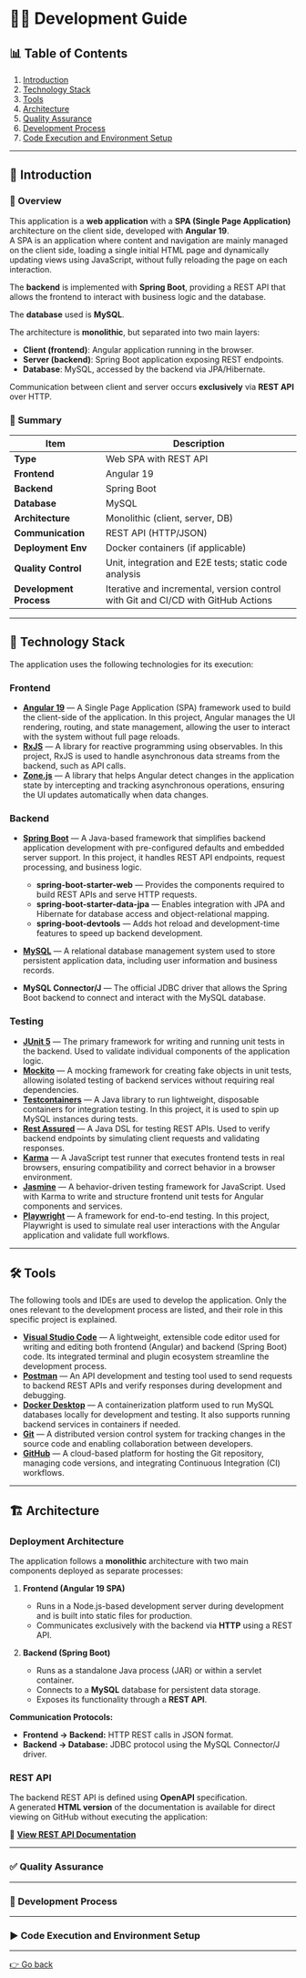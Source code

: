 # 👨‍💻 Development Guide

## 📊 Table of Contents

1. [Introduction](#-introduction)
2. [Technology Stack](#-technology-stack)
3. [Tools](#️-tools)
4. [Architecture](#️-architecture)
5. [Quality Assurance](#-quality-assurance)
6. [Development Process](#-development-process)
7. [Code Execution and Environment Setup](#️-code-execution-and-environment-setup)

---

## 🚀 Introduction

### 📖 Overview

This application is a **web application** with a **SPA (Single Page Application)** architecture on the client side, developed with **Angular 19**.  
A SPA is an application where content and navigation are mainly managed on the client side, loading a single initial HTML page and dynamically updating views using JavaScript, without fully reloading the page on each interaction.

The **backend** is implemented with **Spring Boot**, providing a REST API that allows the frontend to interact with business logic and the database.

The **database** used is **MySQL**.

The architecture is **monolithic**, but separated into two main layers:

- **Client (frontend)**: Angular application running in the browser.
- **Server (backend)**: Spring Boot application exposing REST endpoints.
- **Database**: MySQL, accessed by the backend via JPA/Hibernate.

Communication between client and server occurs **exclusively** via **REST API** over HTTP.

### 📝 Summary

| Item               | Description                          |
|--------------------|------------------------------------|
| **Type**           | Web SPA with REST API               |
| **Frontend**       | Angular 19                         |
| **Backend**        | Spring Boot                       |
| **Database**       | MySQL                             |
| **Architecture**   | Monolithic (client, server, DB)    |
| **Communication**  | REST API (HTTP/JSON)                |
| **Deployment Env** | Docker containers (if applicable)  |
| **Quality Control**| Unit, integration and E2E tests; static code analysis |
| **Development Process** | Iterative and incremental, version control with Git and CI/CD with GitHub Actions |

---

## 🧰 Technology Stack

The application uses the following technologies for its execution:

### **Frontend**

- **[Angular 19](https://angular.io/)** — A Single Page Application (SPA) framework used to build the client-side of the application. In this project, Angular manages the UI rendering, routing, and state management, allowing the user to interact with the system without full page reloads.
- **[RxJS](https://rxjs.dev/)** — A library for reactive programming using observables. In this project, RxJS is used to handle asynchronous data streams from the backend, such as API calls.
- **[Zone.js](https://www.npmjs.com/package/zone.js?activeTab=readme)** — A library that helps Angular detect changes in the application state by intercepting and tracking asynchronous operations, ensuring the UI updates automatically when data changes.

### **Backend**

- **[Spring Boot](https://spring.io/projects/spring-boot)** —  A Java-based framework that simplifies backend application development with pre-configured defaults and embedded server support. In this project, it handles REST API endpoints, request processing, and business logic.

    - **spring-boot-starter-web** —  Provides the components required to build REST APIs and serve HTTP requests.
    - **spring-boot-starter-data-jpa** — Enables integration with JPA and Hibernate for database access and object-relational mapping.
    - **spring-boot-devtools** — Adds hot reload and development-time features to speed up backend development.
- **[MySQL](https://www.mysql.com/)** — A relational database management system used to store persistent application data, including user information and business records.
- **MySQL Connector/J** — The official JDBC driver that allows the Spring Boot backend to connect and interact with the MySQL database.

### **Testing**

- **[JUnit 5](https://junit.org/junit5/)** — The primary framework for writing and running unit tests in the backend. Used to validate individual components of the application logic.
- **[Mockito](https://site.mockito.org/)** — A mocking framework for creating fake objects in unit tests, allowing isolated testing of backend services without requiring real dependencies.
- **[Testcontainers](https://www.testcontainers.org/)** — A Java library to run lightweight, disposable containers for integration testing. In this project, it is used to spin up MySQL instances during tests.
- **[Rest Assured](https://rest-assured.io/)** — A Java DSL for testing REST APIs. Used to verify backend endpoints by simulating client requests and validating responses.
- **[Karma](https://karma-runner.github.io/)** — A JavaScript test runner that executes frontend tests in real browsers, ensuring compatibility and correct behavior in a browser environment.
- **[Jasmine](https://jasmine.github.io/)** — A behavior-driven testing framework for JavaScript. Used with Karma to write and structure frontend unit tests for Angular components and services.
- **[Playwright](https://playwright.dev/)** — A framework for end-to-end testing. In this project, Playwright is used to simulate real user interactions with the Angular application and validate full workflows.

---

## 🛠️ Tools

The following tools and IDEs are used to develop the application. Only the ones relevant to the development process are listed, and their role in this specific project is explained.

- **[Visual Studio Code](https://code.visualstudio.com/)** — A lightweight, extensible code editor used for writing and editing both frontend (Angular) and backend (Spring Boot) code. Its integrated terminal and plugin ecosystem streamline the development process.
- **[Postman](https://www.postman.com/)** — An API development and testing tool used to send requests to backend REST APIs and verify responses during development and debugging.
- **[Docker Desktop](https://www.docker.com/products/docker-desktop/)** — A containerization platform used to run MySQL databases locally for development and testing. It also supports running backend services in containers if needed.
- **[Git](https://git-scm.com/)** — A distributed version control system for tracking changes in the source code and enabling collaboration between developers.
- **[GitHub](https://github.com/)** — A cloud-based platform for hosting the Git repository, managing code versions, and integrating Continuous Integration (CI) workflows.

---

## 🏗️ Architecture

### **Deployment Architecture**

The application follows a **monolithic** architecture with two main components deployed as separate processes:

1. **Frontend (Angular 19 SPA)**  
   - Runs in a Node.js-based development server during development and is built into static files for production.
   - Communicates exclusively with the backend via **HTTP** using a REST API.

2. **Backend (Spring Boot)**  
   - Runs as a standalone Java process (JAR) or within a servlet container.
   - Connects to a **MySQL** database for persistent data storage.
   - Exposes its functionality through a **REST API**.

**Communication Protocols:**

- **Frontend → Backend:** HTTP REST calls in JSON format.
- **Backend → Database:** JDBC protocol using the MySQL Connector/J driver.

### **REST API**

The backend REST API is defined using **OpenAPI** specification.  
A generated **HTML version** of the documentation is available for direct viewing on GitHub without executing the application:

📄 **[View REST API Documentation](/docs/api/api-docs.html)**

---

### ✅ Quality Assurance

---

### 🔄 Development Process

---

### ▶️ Code Execution and Environment Setup

---
[👉 Go back](/README.md)
